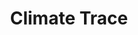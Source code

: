 ---
title: 'Climate Trace'
url: https://climatetrace.org/
image: 1668498228000.png
tags: ["map","datavis","climate change"]
description: 'Al Gore backed website to track polluters'
---